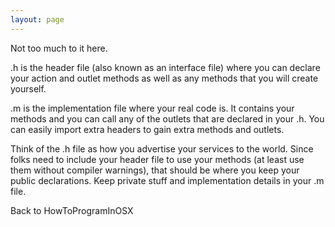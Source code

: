 ```yaml
---
layout: page
---
```


Not too much to it here. 

.h is the header file (also known as an interface file) where you can declare your action and outlet methods as well as any methods that you will create yourself.

.m is the implementation file where your real code is. It contains your methods and you can call any of the outlets that are declared in your .h. You can easily import extra headers to gain extra methods and outlets.

Think of the .h file as how you advertise your services to the world. Since folks need to include your header file to use your methods (at least use them without compiler warnings), that should be where you keep your public declarations.  Keep private stuff and implementation details in your .m file.

Back to HowToProgramInOSX
